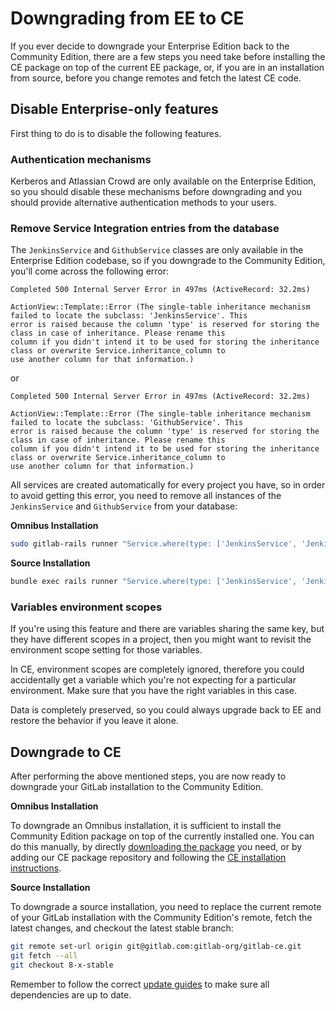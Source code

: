 # Downgrading from EE to CE

If you ever decide to downgrade your Enterprise Edition back to the Community
Edition, there are a few steps you need take before installing the CE package
on top of the current EE package, or, if you are in an installation from source,
before you change remotes and fetch the latest CE code.

## Disable Enterprise-only features

First thing to do is to disable the following features.

### Authentication mechanisms

Kerberos and Atlassian Crowd are only available on the Enterprise Edition, so
you should disable these mechanisms before downgrading and you should provide
alternative authentication methods to your users.

### Remove Service Integration entries from the database

The `JenkinsService` and `GithubService` classes are only available in the Enterprise Edition codebase,
so if you downgrade to the Community Edition, you'll come across the following
error:

```
Completed 500 Internal Server Error in 497ms (ActiveRecord: 32.2ms)

ActionView::Template::Error (The single-table inheritance mechanism failed to locate the subclass: 'JenkinsService'. This
error is raised because the column 'type' is reserved for storing the class in case of inheritance. Please rename this
column if you didn't intend it to be used for storing the inheritance class or overwrite Service.inheritance_column to
use another column for that information.)
```

or

```
Completed 500 Internal Server Error in 497ms (ActiveRecord: 32.2ms)

ActionView::Template::Error (The single-table inheritance mechanism failed to locate the subclass: 'GithubService'. This
error is raised because the column 'type' is reserved for storing the class in case of inheritance. Please rename this
column if you didn't intend it to be used for storing the inheritance class or overwrite Service.inheritance_column to
use another column for that information.)
```

All services are created automatically for every project you have, so in order
to avoid getting this error, you need to remove all instances of the
`JenkinsService` and `GithubService` from your database:

**Omnibus Installation**

```sh
sudo gitlab-rails runner "Service.where(type: ['JenkinsService', 'JenkinsDeprecatedService', 'GithubService']).delete_all"
```

**Source Installation**

```sh
bundle exec rails runner "Service.where(type: ['JenkinsService', 'JenkinsDeprecatedService', 'GithubService']).delete_all" production
```

### Variables environment scopes

If you're using this feature and there are variables sharing the same
key, but they have different scopes in a project, then you might want to
revisit the environment scope setting for those variables.

In CE, environment scopes are completely ignored, therefore you could
accidentally get a variable which you're not expecting for a particular
environment. Make sure that you have the right variables in this case.

Data is completely preserved, so you could always upgrade back to EE and
restore the behavior if you leave it alone.

## Downgrade to CE

After performing the above mentioned steps, you are now ready to downgrade your
GitLab installation to the Community Edition.

**Omnibus Installation**

To downgrade an Omnibus installation, it is sufficient to install the Community
Edition package on top of the currently installed one. You can do this manually,
by directly [downloading the package](https://packages.gitlab.com/gitlab/gitlab-ce)
you need, or by adding our CE package repository and following the
[CE installation instructions](https://about.gitlab.com/install/?version=ce).

**Source Installation**

To downgrade a source installation, you need to replace the current remote of
your GitLab installation with the Community Edition's remote, fetch the latest
changes, and checkout the latest stable branch:

```sh
git remote set-url origin git@gitlab.com:gitlab-org/gitlab-ce.git
git fetch --all
git checkout 8-x-stable
```

Remember to follow the correct [update guides](../update/README.md) to make
sure all dependencies are up to date.
